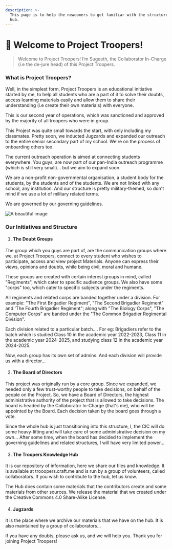 ```yaml
---
description: >-
  This page is to help the newcomers to get familiar with the structure of the
  hub.
---
```


# 👋 Welcome to Project Troopers!

> Welcome to Project Troopers! I’m Sugeeth, the Collaborator In-Charge (i.e the de-jure head) of this Project Troopers.

### What is Project Troopers?

Well, in the simplest form, Project Troopers is an educational initiative started by me, to help all students who are a part of it to solve their doubts, access learning materials easily and allow them to share their understanding (i.e create their own materials) with everyone.

This is our second year of operations, which was sanctioned and approved by the majority of all troopers who were in group.

This Project was quite small towards the start, with only including my classmates. Pretty soon, we inducted Jugzards and expanded our outreach to the entire senior secondary part of my school. We're on the process of onboarding others too.

The current outreach operation is aimed at connecting students everywhere. You guys, are now part of our pan-India outreach programme (which is still very small)… but we aim to expand soon.

We are a non-profit non-governmental organisation, a student body for the students, by the students and of the students. We are not linked with any school, any institution. And our structure is pretty military-themed, so don't mind if we use a lot of military related terms.

We are governed by our governing guidelines.

![A beautiful image](https://images.unsplash.com/photo-1532012197267-da84d127e765?crop=entropy\&cs=srgb\&fm=jpg\&ixid=M3wxNDIyNzR8MHwxfHNlYXJjaHw1fHxlZHVjYXRpb258ZW58MHx8fHwxNzEyNDc2NTg5fDA\&ixlib=rb-4.0.3\&q=85)

### Our Initiatives and Structure

1. #### The Doubt Groups

The group which you guys are part of, are the communication groups where we, at Project Troopers, connect to every student who wishes to participate, access and view project Materials. Anyone can express their views, opinions and doubts, while being civil, moral and humane.

These groups are created with certain interest groups in mind, called "Regiments", which cater to specific audience groups. We also have some "corps" too, which cater to specific subjects under the regiments.

All regiments and related corps are banded together under a division. For example: "The First Brigadier Regiment", "The Second Brigadier Regiment" and 'The Fourth Brigadier Regiment"; along with "The Biology Corps", "The Computer Corps" are banded under the "The Common Brigadier Regimental Division".

Each division related to a particular batch…. For eg: Brigadiers refer to the batch which is studied Class 10 in the academic year 2022-2023, Class 11 in the academic year 2024-2025, and studying class 12 in the academic year 2024-2025.

Now, each group has its own set of admins. And each division will provide us with a director…

2. #### The Board of Directors

This project was originally run by a core group. Since we expanded, we needed only a few trust-worthy people to take decisions, on behalf of the people on the Project. So, we have a Board of Directors, the highest administrative authority of the project that is allowed to take decisions. The board is headed by the Collaborator In-Charge (that's me), who will be appointed by the Board. Each decision taken by the board goes through a vote.

Since the whole hub is just transitioning into this structure, I, the CIC will do some heavy-lifting and will take care of some administrative decision on my own… After some time, when the board has decided to implement the governing guidelines and related structures, I will have very limited power…

3. #### The Troopers Knowledge Hub

It is our repository of information, here we share our files and knowledge. It is available at trooopers.craft.me and is run by a group of volunteers, called collaborators. If you wish to contribute to the hub, let us know.

The Hub does contain some materials that the contributors create and some materials from other sources. We release the material that we created under the Creative Commons 4.0 Share-Alike License.

4. #### Jugzards

It is the place where we archive our materials that we have on the hub. It is also maintained by a group of collaborators…

If you have any doubts, please ask us, and we will help you. Thank you for joining Project Troopers!
